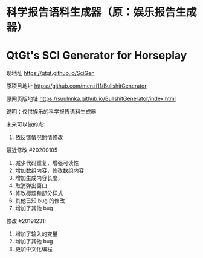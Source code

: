 # 科学报告语料生成器（原：娱乐报告生成器）
# QtGt's SCI Generator for Horseplay

现地址 https://qtgt.github.io/SciGen

原项目地址 https://github.com/menzi11/BullshitGenerator

原网页版地址 https://suulnnka.github.io/BullshitGenerator/index.html

说明：仅供娱乐的科学报告语料生成器

未来可以做的点:  
1. 依反馈情况酌情修改

最近修改 #20200105
1. 减少代码重复，增强可读性
2. 增加数组内容，修改数组内容
3. 增加生成内容长度，
4. 取消弹出窗口
5. 修改标题和部分样式
6. 其他已知 bug 的修改
7. 增加了其他 bug 

修改 #20191231:  
1. 增加了输入的变量  
2. 增加了其他 bug  
3. 更加中文化编程  

